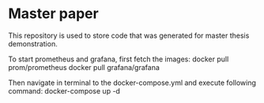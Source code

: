 # Master paper
This repository is used to store code that was generated for master thesis demonstration. 

To start prometheus and grafana, first fetch the images:
docker pull prom/prometheus
docker pull grafana/grafana

Then navigate in terminal to the docker-compose.yml and execute following command:
docker-compose up -d
